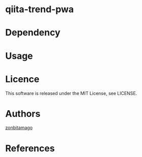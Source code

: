 # qiita-trend-pwa

# Dependency

# Usage

# Licence

This software is released under the MIT License, see LICENSE.

# Authors

[zonbitamago](https://github.com/zonbitamago)

# References

